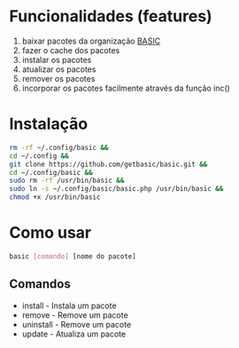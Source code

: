 # Funcionalidades (features)
1. baixar pacotes da organização [BASIC](https://github.com/getbasic)
2. fazer o cache dos pacotes
3. instalar os pacotes
4. atualizar os pacotes
5. remover os pacotes
6. incorporar os pacotes facilmente através da função inc()

# Instalação
```bash
rm -rf ~/.config/basic &&
cd ~/.config &&
git clone https://github.com/getbasic/basic.git &&
cd ~/.config/basic &&
sudo rm -rf /usr/bin/basic &&
sudo ln -s ~/.config/basic/basic.php /usr/bin/basic &&
chmod +x /usr/bin/basic
```

# Como usar
```bash
basic [comando] [nome do pacote]
```
## Comandos
- install - Instala um pacote
- remove - Remove um pacote
- uninstall - Remove um pacote
- update - Atualiza um pacote
